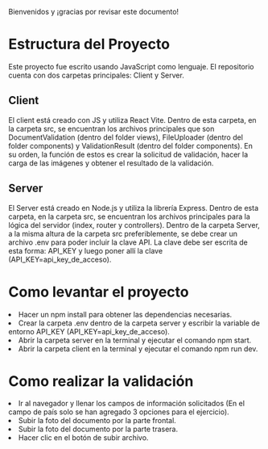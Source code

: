 Bienvenidos y ¡gracias por revisar este documento!

<h1>Estructura del Proyecto</h1>

<p>Este proyecto fue escrito usando JavaScript como lenguaje. El repositorio cuenta con dos carpetas principales: Client y Server.</p>

<h2>Client</h2>
<p>El client está creado con JS y utiliza React Vite. Dentro de esta carpeta, en la carpeta src, se encuentran los archivos principales que son DocumentValidation (dentro del folder views), FileUploader (dentro del folder components) y ValidationResult (dentro del folder components). En su orden, la función de estos es crear la solicitud de validación, hacer la carga de las imágenes y obtener el resultado de la validación.</p>

<h2>Server</h2>
<p>El Server está creado en Node.js y utiliza la librería Express. Dentro de esta carpeta, en la carpeta src, se encuentran los archivos principales para la lógica del servidor (index, router y controllers). Dentro de la carpeta Server, a la misma altura de la carpeta src preferiblemente, se debe crear un archivo .env para poder incluir la clave API. La clave debe ser escrita de esta forma: API_KEY y luego poner allí la clave (API_KEY=api_key_de_acceso).</p>

<h1>Como levantar el proyecto</h1>

  <li>Hacer un npm install para obtener las dependencias necesarias.</li>
  <li>Crear la carpeta .env dentro de la carpeta server y escribir la variable de entorno API_KEY (API_KEY=api_key_de_acceso).</li>
  <li>Abrir la carpeta server en la terminal y ejecutar el comando npm start.</li>
  <li>Abrir la carpeta client en la terminal y ejecutar el comando npm run dev.</li>


<h1>Como realizar la validación</h1>

  <li>Ir al navegador y llenar los campos de información solicitados (En el campo de país solo se han agregado 3 opciones para el ejercicio).</li>
  <li>Subir la foto del documento por la parte frontal.</li>
  <li>Subir la foto del documento por la parte trasera.</li>
  <li>Hacer clic en el botón de subir archivo.</li>





